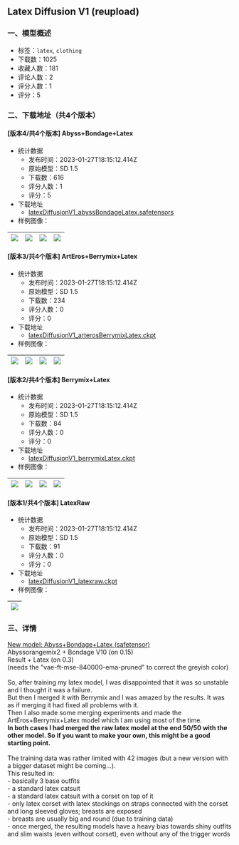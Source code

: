 ## Latex Diffusion V1 (reupload)
### 一、模型概述

- 标签：`latex`, `clothing`
- 下载数：1025
- 收藏人数：181
- 评论人数：2
- 评分人数：1
- 评分：5

### 二、下载地址（共4个版本）

#### [版本4/共4个版本] Abyss+Bondage+Latex

- 统计数据
  - 发布时间：2023-01-27T18:15:12.414Z
  - 原始模型：SD 1.5
  - 下载数：616
  - 评分人数：1
  - 评分：5
- 下载地址
  - [latexDiffusionV1_abyssBondageLatex.safetensors](https://civitai.com/api/download/models/5387)
- 样例图像：

| <img src="https://image.civitai.com/xG1nkqKTMzGDvpLrqFT7WA/43bdfbbe-13cb-4077-0dec-47e5b91df900/width=450/42346.jpeg" /> | <img src="https://image.civitai.com/xG1nkqKTMzGDvpLrqFT7WA/6193cda7-06b6-4fdc-0cdc-cd1f79b7d500/width=450/42345.jpeg" /> | <img src="https://image.civitai.com/xG1nkqKTMzGDvpLrqFT7WA/8ff73742-effd-41b8-5368-8f877db79200/width=450/42344.jpeg" /> | <img src="https://image.civitai.com/xG1nkqKTMzGDvpLrqFT7WA/7e674da1-fc0b-4779-ed18-802f45b6c100/width=450/42343.jpeg" /> |
| ---- | ---- | ---- | ---- |

#### [版本3/共4个版本] ArtEros+Berrymix+Latex

- 统计数据
  - 发布时间：2023-01-27T18:15:12.414Z
  - 原始模型：SD 1.5
  - 下载数：234
  - 评分人数：0
  - 评分：0
- 下载地址
  - [latexDiffusionV1_arterosBerrymixLatex.ckpt](https://civitai.com/api/download/models/5282)
- 样例图像：

| <img src="https://image.civitai.com/xG1nkqKTMzGDvpLrqFT7WA/b97e5feb-1e7c-4523-c50c-c8a1183d2800/width=450/40813.jpeg" /> | <img src="https://image.civitai.com/xG1nkqKTMzGDvpLrqFT7WA/f6168258-d6ce-4fdd-0017-5f43381a6c00/width=450/40820.jpeg" /> | <img src="https://image.civitai.com/xG1nkqKTMzGDvpLrqFT7WA/6f4633dc-5ded-43ef-27fd-56c036027100/width=450/40819.jpeg" /> | <img src="https://image.civitai.com/xG1nkqKTMzGDvpLrqFT7WA/c7d2c00f-dc53-401d-174a-0336da249900/width=450/40818.jpeg" /> |
| ---- | ---- | ---- | ---- |

#### [版本2/共4个版本] Berrymix+Latex

- 统计数据
  - 发布时间：2023-01-27T18:15:12.414Z
  - 原始模型：SD 1.5
  - 下载数：84
  - 评分人数：0
  - 评分：0
- 下载地址
  - [latexDiffusionV1_berrymixLatex.ckpt](https://civitai.com/api/download/models/5312)
- 样例图像：

| <img src="https://image.civitai.com/xG1nkqKTMzGDvpLrqFT7WA/55e13b41-bdb4-42c9-cbdf-c77d18f17200/width=450/41032.jpeg" /> | <img src="https://image.civitai.com/xG1nkqKTMzGDvpLrqFT7WA/002082db-49f7-4736-a3f2-174bf6c7ba00/width=450/41031.jpeg" /> | <img src="https://image.civitai.com/xG1nkqKTMzGDvpLrqFT7WA/383e1312-68ab-4c0a-f157-c7bd2354c400/width=450/41030.jpeg" /> | <img src="https://image.civitai.com/xG1nkqKTMzGDvpLrqFT7WA/dde777da-7235-43c3-4c1b-d64937f98000/width=450/41029.jpeg" /> |
| ---- | ---- | ---- | ---- |

#### [版本1/共4个版本] LatexRaw

- 统计数据
  - 发布时间：2023-01-27T18:15:12.414Z
  - 原始模型：SD 1.5
  - 下载数：91
  - 评分人数：0
  - 评分：0
- 下载地址
  - [latexDiffusionV1_latexraw.ckpt](https://civitai.com/api/download/models/5283)
- 样例图像：

| <img src="https://image.civitai.com/xG1nkqKTMzGDvpLrqFT7WA/8a2960e1-4a74-46b4-4d4f-cf951dd1c800/width=450/40821.jpeg" /> |
| ---- |


### 三、详情
<p><u>New model: Abyss+Bondage+Latex (safetensor)</u><br />Abyssorangemix2 + Bondage V10 (on 0.15)<br />Result + Latex (on 0.3)<br />(needs the "vae-ft-mse-840000-ema-pruned" to correct the greyish color)<br /><br />So, after training my latex model, I was disappointed that it was so unstable and I thought it was a failure.<br />But then I merged it with Berrymix and I was amazed by the results. It was as if merging it had fixed all problems with it.<br />Then I also made some merging experiments and made the ArtEros+Berrymix+Latex model which I am using most of the time.<br /><strong>In both cases I had merged the raw latex model at the end 50/50 with the other model. So if you want to make your own, this might be a good starting point.</strong><br /><br />The training data was rather limited with 42 images (but a new version with a bigger dataset might be coming...). <br />This resulted in:<br />- basically 3 base outfits<br />- a standard latex catsuit<br />- a standard latex catsuit with a corset on top of it<br />- only latex corset with latex stockings on straps connected with the corset and long sleeved gloves; breasts are exposed<br />- breasts are usually big and round (due to training data)<br />- once merged, the resulting models have a heavy bias towards shiny outfits and slim waists (even without corset), even without any of the trigger words</p>
